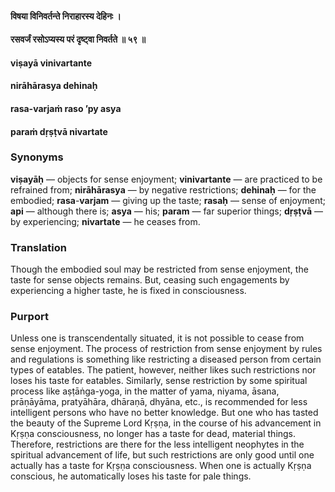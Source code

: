 #### विषया विनिवर्तन्ते निराहारस्य देहिनः ।
#### रसवर्जं रसोऽप्यस्य परं दृष्ट्वा निवर्तते ॥ ५९ ॥

#### viṣayā vinivartante
#### nirāhārasya dehinaḥ
#### rasa-varjaṁ raso ’py asya 
#### paraṁ dṛṣṭvā nivartate

### Synonyms

**viṣayāḥ** — objects for sense enjoyment; **vinivartante** — are practiced to be refrained from; **nirāhārasya** — by negative restrictions; **dehinaḥ** — for the embodied; **rasa**-**varjam** — giving up the taste; **rasaḥ** — sense of enjoyment; **api** — although there is; **asya** — his; **param** — far superior things; **dṛṣṭvā** — by experiencing; **nivartate** — he ceases from.

### Translation

Though the embodied soul may be restricted from sense enjoyment, the taste for sense objects remains. But, ceasing such engagements by experiencing a higher taste, he is fixed in consciousness.

### Purport

Unless one is transcendentally situated, it is not possible to cease from sense enjoyment. The process of restriction from sense enjoyment by rules and regulations is something like restricting a diseased person from certain types of eatables. The patient, however, neither likes such restrictions nor loses his taste for eatables. Similarly, sense restriction by some spiritual process like aṣṭāṅga-yoga, in the matter of yama, niyama, āsana, prāṇāyāma, pratyāhāra, dhāraṇā, dhyāna, etc., is recommended for less intelligent persons who have no better knowledge. But one who has tasted the beauty of the Supreme Lord Kṛṣṇa, in the course of his advancement in Kṛṣṇa consciousness, no longer has a taste for dead, material things. Therefore, restrictions are there for the less intelligent neophytes in the spiritual advancement of life, but such restrictions are only good until one actually has a taste for Kṛṣṇa consciousness. When one is actually Kṛṣṇa conscious, he automatically loses his taste for pale things.